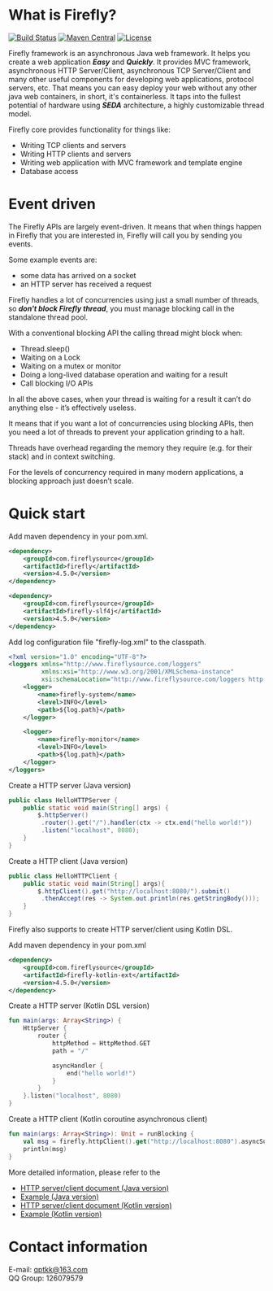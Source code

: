 # What is Firefly? 

[![Build Status](https://travis-ci.org/hypercube1024/firefly.svg?branch=master)](https://travis-ci.org/hypercube1024/firefly) 
[![Maven Central](https://maven-badges.herokuapp.com/maven-central/com.fireflysource/firefly/badge.svg)](https://maven-badges.herokuapp.com/maven-central/com.fireflysource/firefly)
[![License](https://img.shields.io/badge/License-Apache%202.0-blue.svg)](https://opensource.org/licenses/Apache-2.0)

Firefly framework is an asynchronous Java web framework. It helps you create a web application ***Easy*** and ***Quickly***. 
It provides MVC framework, asynchronous HTTP Server/Client, asynchronous TCP Server/Client and many other useful components for developing web applications, protocol servers, etc. 
That means you can easy deploy your web without any other java web containers, in short, it's containerless. 
It taps into the fullest potential of hardware using ***SEDA*** architecture, a highly customizable thread model.

Firefly core provides functionality for things like:
- Writing TCP clients and servers
- Writing HTTP clients and servers
- Writing web application with MVC framework and template engine
- Database access

# Event driven

The Firefly APIs are largely event-driven. It means that when things happen in Firefly that you are interested in, Firefly will call you by sending you events.

Some example events are:
- some data has arrived on a socket
- an HTTP server has received a request

Firefly handles a lot of concurrencies using just a small number of threads, 
so ***don't block Firefly thread***, you must manage blocking call in the standalone thread pool.

With a conventional blocking API the calling thread might block when:
- Thread.sleep()
- Waiting on a Lock
- Waiting on a mutex or monitor
- Doing a long-lived database operation and waiting for a result
- Call blocking I/O APIs

In all the above cases, when your thread is waiting for a result it can’t do anything else - it’s effectively useless.

It means that if you want a lot of concurrencies using blocking APIs, then you need a lot of threads to prevent your application grinding to a halt.

Threads have overhead regarding the memory they require (e.g. for their stack) and in context switching.

For the levels of concurrency required in many modern applications, a blocking approach just doesn’t scale.

# Quick start

Add maven dependency in your pom.xml.
```xml
<dependency>
    <groupId>com.fireflysource</groupId>
    <artifactId>firefly</artifactId>
    <version>4.5.0</version>
</dependency>

<dependency>
    <groupId>com.fireflysource</groupId>
    <artifactId>firefly-slf4j</artifactId>
    <version>4.5.0</version>
</dependency>
```

Add log configuration file "firefly-log.xml" to the classpath.
```xml
<?xml version="1.0" encoding="UTF-8"?>
<loggers xmlns="http://www.fireflysource.com/loggers"
         xmlns:xsi="http://www.w3.org/2001/XMLSchema-instance"
         xsi:schemaLocation="http://www.fireflysource.com/loggers http://www.fireflysource.com/loggers.xsd">
    <logger>
        <name>firefly-system</name>
        <level>INFO</level>
        <path>${log.path}</path>
    </logger>

    <logger>
        <name>firefly-monitor</name>
        <level>INFO</level>
        <path>${log.path}</path>
    </logger>
</loggers>
```

Create a HTTP server (Java version)
```java
public class HelloHTTPServer {
    public static void main(String[] args) {
        $.httpServer()
         .router().get("/").handler(ctx -> ctx.end("hello world!"))
         .listen("localhost", 8080);
    }
}
```

Create a HTTP client (Java version)
```java
public class HelloHTTPClient {
    public static void main(String[] args){
        $.httpClient().get("http://localhost:8080/").submit()
         .thenAccept(res -> System.out.println(res.getStringBody()));
    }
}
```

Firefly also supports to create HTTP server/client using Kotlin DSL.  

Add maven dependency in your pom.xml
```xml
<dependency>
    <groupId>com.fireflysource</groupId>
    <artifactId>firefly-kotlin-ext</artifactId>
    <version>4.5.0</version>
</dependency>
```

Create a HTTP server (Kotlin DSL version)
```kotlin
fun main(args: Array<String>) {
    HttpServer {
        router {
            httpMethod = HttpMethod.GET
            path = "/"

            asyncHandler {
                end("hello world!")
            }
        }
    }.listen("localhost", 8080)
}
```

Create a HTTP client (Kotlin coroutine asynchronous client)
```kotlin
fun main(args: Array<String>): Unit = runBlocking {
    val msg = firefly.httpClient().get("http://localhost:8080").asyncSubmit().stringBody
    println(msg)
}
```

More detailed information, please refer to the 
* [HTTP server/client document (Java version)](http://www.fireflysource.com/docs/http-server-and-client.html)
* [Example (Java version)](https://github.com/hypercube1024/firefly/tree/master/firefly-example/src/main/java/com/firefly/example)
* [HTTP server/client document (Kotlin version)](http://www.fireflysource.com/docs/http-server-and-client-kotlin-ext.html)
* [Example (Kotlin version)](https://github.com/hypercube1024/firefly/tree/master/firefly-example/src/main/kotlin/com/firefly/example/kotlin)

# Contact information
E-mail: qptkk@163.com  
QQ Group: 126079579
